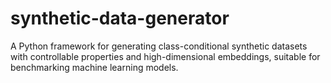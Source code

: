 # synthetic-data-generator
A Python framework for generating class-conditional synthetic datasets with controllable properties and high-dimensional embeddings, suitable for benchmarking machine learning models.
